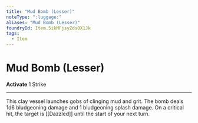 ```yaml
---
title: "Mud Bomb (Lesser)"
noteType: ":luggage:"
aliases: "Mud Bomb (Lesser)"
foundryId: Item.5ikMFjsyZdsOX1Jk
tags:
  - Item
---
```


# Mud Bomb (Lesser)

**Activate** 1 Strike

* * *

This clay vessel launches gobs of clinging mud and grit. The bomb deals 1d6 bludgeoning damage and 1 bludgeoning splash damage. On a critical hit, the target is [[Dazzled]] until the start of your next turn.

